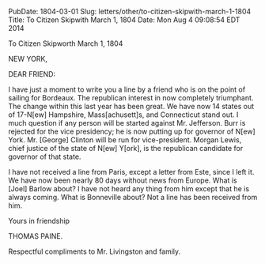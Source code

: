 PubDate: 1804-03-01
Slug: letters/other/to-citizen-skipwith-march-1-1804
Title: To Citizen Skipwith  March 1, 1804
Date: Mon Aug  4 09:08:54 EDT 2014

   To Citizen Skipworth  March 1, 1804

   NEW YORK,

   DEAR FRIEND:

   I have just a moment to write you a line by a friend who is on the point
   of sailing for Bordeaux. The republican interest in now completely
   triumphant. The change within this last year has been great. We have now
   14 states out of 17-N[ew] Hampshire, Mass[achusett]s, and Connecticut
   stand out. I much question if any person will be started against Mr.
   Jefferson. Burr is rejected for the vice presidency; he is now putting up
   for governor of N[ew] York. Mr. [George] Clinton will be run for
   vice-president. Morgan Lewis, chief justice of the state of N[ew] Y[ork],
   is the republican candidate for governor of that state.

   I have not received a line from Paris, except a letter from Este, since I
   left it. We have now been nearly 80 days without news from Europe. What is
   [Joel] Barlow about? I have not heard any thing from him except that he is
   always coming. What is Bonneville about? Not a line has been received from
   him.

   Yours in friendship

   THOMAS PAINE.

   Respectful compliments to Mr. Livingston and family.

    
